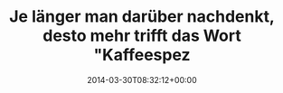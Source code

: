 ---
retweeted: false
source: <a href="http://store.ovi.com/content/256340" rel="nofollow">Twitter for Nokia
  S40</a>
entities:
  hashtags: []
  symbols: []
  user_mentions: []
  urls: []
display_text_range:
- '0'
- '113'
favorite_count: '1'
id_str: '450188733208616960'
truncated: false
retweet_count: '0'
id: '450188733208616960'
created_at: Sun Mar 30 08:32:12 +0000 2014
favorited: false
full_text: Je länger man darüber nachdenkt, desto mehr trifft das Wort "Kaffeespezialität"
  auf das Deutsche-Bahn-Getränk zu.
lang: de
tags:
- pesos/twitter
date: '2014-03-30T08:32:12+00:00'
src: https://twitter.com/bascht/status/450188733208616960
original_url: https://twitter.com/bascht/status/450188733208616960
type: twitter_tweet
text: Je länger man darüber nachdenkt, desto mehr trifft das Wort "Kaffeespezialität"
  auf das Deutsche-Bahn-Getränk zu.
title: Je länger man darüber nachdenkt, desto mehr trifft das Wort "Kaffeespez

---